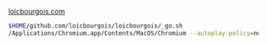 [loicbourgois.com](https://loicbourgois.com)

```sh
$HOME/github.com/loicbourgois/loicbourgois/_go.sh
/Applications/Chromium.app/Contents/MacOS/Chromium --autoplay-policy=no-user-gesture-required https://localhost/celements/
```
